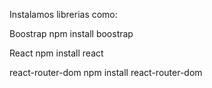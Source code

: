 Instalamos librerias como:

Boostrap
npm install boostrap

React
npm install react

react-router-dom
npm install react-router-dom